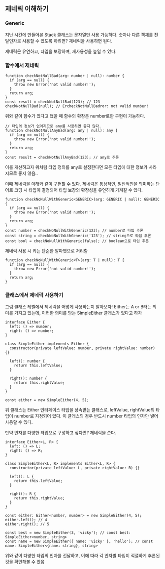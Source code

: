 ﻿## 제네릭 이해하기

### Generic

지난 시간에 만들어본 Stack 클래스는 문자열만 사용 가능하다.
숫자나 다른 객체를 전달인자로 사용할 수 있도록 하려면? 제네릭을 사용하면 된다.

제네릭은 유연하고, 타입을 보장하며, 재사용성을 높일 수 있다.

### 함수에서 제네릭

```tsx
function checkNotNullBad(arg: number | null): number {
  if (arg == null) {
    throw new Error('not valid number!');
  }
  return arg;
}
const result = checkNotNullBad(123); // 123
checkNotNullBad(null); // ErcheckNotNullBadror: not valid number!
```

위와 같이 함수가 있다고 했을 때 함수의 확장은 number로만 구현이 가능하다.

```tsx
// 타입의 정보가 없어지므로 any를 사용하면 좋지 않다.
function checkNotNullAnyBad(arg: any | null): any {
  if (arg == null) {
    throw new Error('not valid number!');
  }
  return arg;
}
const result = checkNotNullAnyBad(123); // any로 추론
```

이를 개선하고자 위처럼 타입 정의를 any로 설정한다면 모든 타입에 대한 정보가 사라지므로 좋지 않음..

이때 제네릭을 아래와 같이 구현할 수 있다.
제네릭은 통상적인, 일반적인을 의미하는 단어로 코딩 시 타입이 결정되어 타입 보장의 확장성을 유연하게 가져갈 수 있다.

```tsx
function checkNoNullWithGeneric<GENERIC>(arg: GENERIC | null): GENERIC {
  if (arg == null) {
    throw new Error('not valid number!');
  }
  return arg;
}
const number = checkNoNullWithGeneric(123); // number로 타입 추론
const string = checkNoNullWithGeneric('123'); // string으로 타입 추론
const bool = checkNoNullWithGeneric(false); // boolean으로 타입 추론
```

제네릭 사용 시 키는 단순한 알파벳으로 처리함

```tsx
function checkNoNullWithGeneric<T>(arg: T | null): T {
  if (arg == null) {
    throw new Error('not valid number!');
  }
  return arg;
}
```

### 클래스에서 제네릭 사용하기

그럼 클래스 레벨에서 제네릭을 어떻게 사용하는지 알아보자!
Either는 A or B라는 의미를 가지고 있는데, 이러한 의미를 담는 SimpleEither 클래스가 있다고 하자

```tsx
interface Either {
  left: () => number;
  right: () => number;
}

class SimpleEither implements Either {
  constructor(private leftValue: number, private rightValue: number) {}

  left(): number {
    return this.leftValue;
  }

  right(): number {
    return this.rightValue;
  }
}

const either = new SimpleEither(4, 5);
```

위 클래스는 Either 인터페이스 타입을 상속받는 클래스로, leftValue, rightValue의 타입이 number로 지정되어 있다.
이 클래스의 경우 반드시 number 타입의 인자만 넣어 사용할 수 있다.

만약 인자를 다양한 타입으로 구성하고 싶다면? 제네릭을 쓴다.

```tsx
interface Either<L, R> {
  left: () => L;
  right: () => R;
}

class SimpleEither<L, R> implements Either<L, R> {
  constructor(private leftValue: L, private rightValue: R) {}

  left(): L {
    return this.leftValue;
  }

  right(): R {
    return this.rightValue;
  }
}

const either: Either<number, number> = new SimpleEither(4, 5);
either.left(); // 4
either.right(); // 5

const best = new SimpleEither(3, 'vicky'); // const best: SimpleEither<number, string>
const name = new SimpleEither({ name: 'vicky' }, 'hello'); // const name: SimpleEither<{name: string}, string>
```

위와 같이 다양한 타입의 인자를 전달하고, 이에 따라 각 인자별 타입이 적절하게 추론된 것을 확인해볼 수 있음
